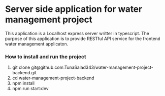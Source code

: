 <h1>Server side application for water management project</h1>
<p>This application is a Localhost express server writter in typescript. The purpose of this application is to provide RESTful API service for the frontend water management applicaton. </p>
<h3>How to install and run the project</h3>
<ol>
  <li>git clone git@github.com:TunaSalad343/water-management-project-backend.git </li>
  <li>cd water-management-project-backend</li>
  <li>npm install</li>
  <li>npm run start:dev</li>
</ol>
